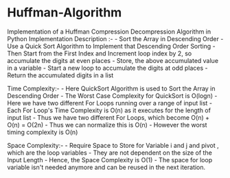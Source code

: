 # Huffman-Algorithm
Implementation of a Huffman Compression Decompression Algorithm in Python
Implementation Description :-
	- Sort the Array in Descending Order
	- Use a Quick Sort Algorithm to Implement that Descending Order Sorting
	- Then Start from the First Index and Increment loop index by 2, so accumulate the digits at even places
	- Store, the above accumulated value in a variable
	- Start a new loop to accumulate the digits at odd places 
	- Return the accumulated digits in a list
	
Time Complexity:-
    - Here QuickSort Algorithm is used to Sort the Array in Descending Order
    - The Worst Case Complexity for QuickSort is O(logn)
	- Here we have two different For Loops running over a range of input list
	- Each For Loop's Time Complexity is O(n) as it executes for the length of input list
	- Thus we have two different For Loops, which become O(n) + O(n) = O(2n)
	- Thus we can normalize this is O(n)
	- However the worst timing complexity is O(n)
	
Space Complexity:-
	-  Require Space to Store for Variable i and j and pivot , which are the loop variables
	-  They are not dependent on the size of the Input Length
	-  Hence, the Space Complexity is O(1)
	-  The space for loop variable isn't needed anymore and can be reused in the next iteration. 
